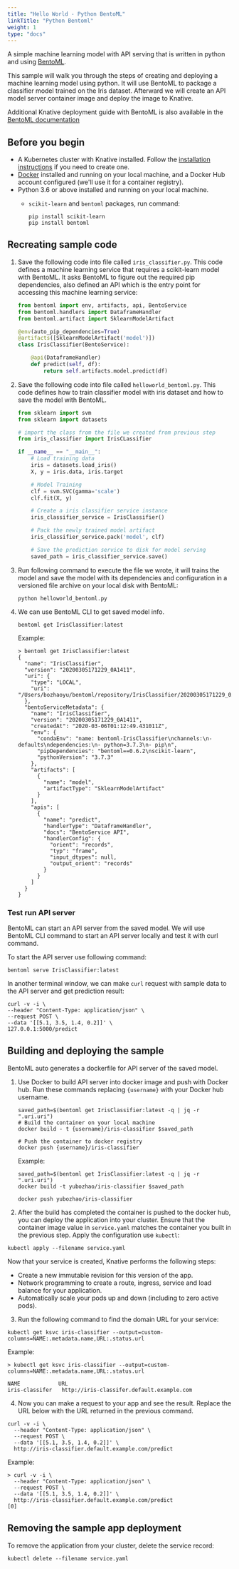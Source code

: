 ```yaml
---
title: "Hello World - Python BentoML"
linkTitle: "Python Bentoml"
weight: 1
type: "docs"
---
```


A simple machine learning model with API serving that is written in python and
using [BentoML](https://github.com/bentoml/BentoML).

This sample will walk you through the steps of creating and deploying a machine learning
model using python. It will use BentoML to package a classifier model trained
on the Iris dataset. Afterward we will create an API model server container image and
deploy the image to Knative.

Additional Knative deployment guide with BentoML is also available in the
[BentoML documentation](https://docs.bentoml.org/en/latest/deployment/knative.html)

## Before you begin

- A Kubernetes cluster with Knative installed. Follow the
  [installation instructions](../../../../docs/install/README.md) if you need to
  create one.
- [Docker](https://www.docker.com) installed and running on your local machine,
  and a Docker Hub account configured (we'll use it for a container registry).
- Python 3.6 or above installed and running on your local machine.
  - `scikit-learn` and `bentoml` packages, run command:

      ```shell
      pip install scikit-learn
      pip install bentoml
      ```

## Recreating sample code

1. Save the following code into file called `iris_classifier.py`. This code defines a
  machine learning service that requires a scikit-learn model with BentoML. It asks
  BentoML to figure out the required pip dependencies, also defined an API which is the
  entry point for accessing this machine learning service:

    ```python
    from bentoml import env, artifacts, api, BentoService
    from bentoml.handlers import DataframeHandler
    from bentoml.artifact import SklearnModelArtifact

    @env(auto_pip_dependencies=True)
    @artifacts([SklearnModelArtifact('model')])
    class IrisClassifier(BentoService):

        @api(DataframeHandler)
        def predict(self, df):
            return self.artifacts.model.predict(df)
    ```

2. Save the following code into file called `helloworld_bentoml.py`. This code defines
  how to train classifier model with iris dataset and how to save the model with
  BentoML.

    ```python
    from sklearn import svm
    from sklearn import datasets

    # import the class from the file we created from previous step
    from iris_classifier import IrisCLassifier

    if __name__ == "__main__":
        # Load training data
        iris = datasets.load_iris()
        X, y = iris.data, iris.target

        # Model Training
        clf = svm.SVC(gamma='scale')
        clf.fit(X, y)

        # Create a iris classifier service instance
        iris_classifier_service = IrisClassifier()

        # Pack the newly trained model artifact
        iris_classifier_service.pack('model', clf)

        # Save the prediction service to disk for model serving
        saved_path = iris_classifier_service.save()
    ```

3. Run following command to execute the file we wrote, it will trains the model and
  save the model with its dependencies and configuration in a versioned file archive on
  your local disk with BentoML:

    ```shell
    python helloworld_bentoml.py
    ```

4. We can use BentoML CLI to get saved model info.

    ```shell
    bentoml get IrisClassifier:latest
    ```

    Example:

    ```shell
    > bentoml get IrisClassifier:latest
    {
      "name": "IrisClassifier",
      "version": "20200305171229_0A1411",
      "uri": {
        "type": "LOCAL",
        "uri": "/Users/bozhaoyu/bentoml/repository/IrisClassifier/20200305171229_0A1411"
      },
      "bentoServiceMetadata": {
        "name": "IrisClassifier",
        "version": "20200305171229_0A1411",
        "createdAt": "2020-03-06T01:12:49.431011Z",
        "env": {
          "condaEnv": "name: bentoml-IrisClassifier\nchannels:\n- defaults\ndependencies:\n- python=3.7.3\n- pip\n",
          "pipDependencies": "bentoml==0.6.2\nscikit-learn",
          "pythonVersion": "3.7.3"
        },
        "artifacts": [
          {
            "name": "model",
            "artifactType": "SklearnModelArtifact"
          }
        ],
        "apis": [
          {
            "name": "predict",
            "handlerType": "DataframeHandler",
            "docs": "BentoService API",
            "handlerConfig": {
              "orient": "records",
              "typ": "frame",
              "input_dtypes": null,
              "output_orient": "records"
            }
          }
        ]
      }
    }
    ```

### Test run API server

BentoML can start an API server from the saved model. We will use BentoML CLI command to
start an API server locally and test it with curl command.

To start the API server use following command:

  ```shell
  bentoml serve IrisClassifier:latest
  ```

In another terminal window, we can make `curl` request with sample data to the API server
and get prediction result:

  ```shell
  curl -v -i \
  --header "Content-Type: application/json" \
  --request POST \
  --data '[[5.1, 3.5, 1.4, 0.2]]' \
  127.0.0.1:5000/predict
  ```

## Building and deploying the sample

BentoML auto generates a dockerfile for API server of the saved model.

1. Use Docker to build API server into docker image and push with Docker hub. Run these
  commands replacing `{username}` with your Docker hub username.

    ```shell
    saved_path=$(bentoml get IrisClassifier:latest -q | jq -r ".uri.uri")
    # Build the container on your local machine
    docker build - t {username}/iris-classifier $saved_path

    # Push the container to docker registry
    docker push {username}/iris-classifier
    ```

    Example:

    ```shell
    saved_path=$(bentoml get IrisClassifier:latest -q | jq -r ".uri.uri")
    docker build -t yubozhao/iris-classifier $saved_path

    docker push yubozhao/iris-classifier
    ```

2. After the build has completed the container is pushed to the docker
  hub, you can deploy the application into your cluster. Ensure that
  the container image value in `service.yaml` matches the container you
  built in the previous step. Apply the configuration use `kubectl`:

  ```shell
  kubectl apply --filename service.yaml
  ```

Now that your service is created, Knative performs the following steps:

  - Create a new immutable revision for this version of the app.
  - Network programming to create a route, ingress, service and load
    balance for your application.
  - Automatically scale your pods up and down (including to zero active
    pods).

3. Run the following command to find the domain URL for your service:

  ```shell
  kubectl get ksvc iris-classifier --output=custom-columns=NAME:.metadata.name,URL:.status.url
  ```

  Example:

  ```shell
  > kubectl get ksvc iris-classifier --output=custom-columns=NAME:.metadata.name,URL:.status.url

  NAME            URL
  iris-classifer   http://iris-classifer.default.example.com
  ```

4. Now you can make a request to your app and see the result. Replace
  the URL below with the URL returned in the previous command.

  ```shell
  curl -v -i \
    --header "Content-Type: application/json" \
    --request POST \
    --data '[[5.1, 3.5, 1.4, 0.2]]' \
    http://iris-classifier.default.example.com/predict
  ```

  Example:

  ```shell
  > curl -v -i \
    --header "Content-Type: application/json" \
    --request POST \
    --data '[[5.1, 3.5, 1.4, 0.2]]' \
    http://iris-classifier.default.example.com/predict
  [0]
  ```

## Removing the sample app deployment

To remove the application from your cluster, delete the service record:

  ```shell
  kubectl delete --filename service.yaml
  ```
